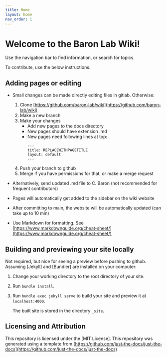 ```yaml
---
title: Home
layout: home
nav_order: 1
---
```


# Welcome to the Baron Lab Wiki! 

Use the navigation bar to find information, or search for topics.

To contribute, use the below instructions.

## Adding pages or editing

- Small changes can be made directly editing files in gitlab. Otherwise:
    1. Clone [https://github.com/baron-lab/wiki](https://github.com/baron-lab/wiki)
    1. Make a new branch
    1. Make your changes 
        - Add new pages to the docs directory
        - New pages should have extension .md
        - New pages need following lines at top:
            ```
            ---
            title: REPLACEWITHPAGETITLE
            layout: default
            ---
            ```
    1. Push your branch to github
    1. Merge if you have permissions for that, or make a merge request 

- Alternatively, send updated .md file to C. Baron (not recommended for frequent contributors)

- Pages will automatically get added to the sidebar on the wiki website

- After committing to main, the website will be automatically updated (can take up to 10 min)

- Use Markdown for formatting. See [https://www.markdownguide.org/cheat-sheet/](https://www.markdownguide.org/cheat-sheet/)

## Building and previewing your site locally

Not required, but nice for seeing a preview before pushing to github. Assuming [Jekyll] and [Bundler] are installed on your computer:

1.  Change your working directory to the root directory of your site.
1.  Run `bundle install`.
1.  Run `bundle exec jekyll serve` to build your site and preview it at `localhost:4000`.

    The built site is stored in the directory `_site`.

## Licensing and Attribution

This repository is licensed under the [MIT License].
This repository was generated using a template from [https://github.com/just-the-docs/just-the-docs](https://github.com/just-the-docs/just-the-docs)

